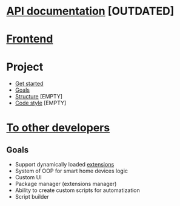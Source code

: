 
# [API documentation](/docs/api/README.md) [OUTDATED]

# [Frontend](/docs/frontend/README.md)

# Project

* [Get started](/docs/project/get-start.md)
* [Goals](#goals)
* [Structure](/docs/project/structure.md) [EMPTY]
* [Code style](/docs/project/code-style.md) [EMPTY]

# [To other developers](/docs/dev/README.md)

## Goals

* Support dynamically loaded [extensions](/docs/extensions/README.md)
* System of OOP for smart home devices logic
* Custom UI
* Package manager (extensions manager)
* Ability to create custom scripts for automatization
* Script builder
